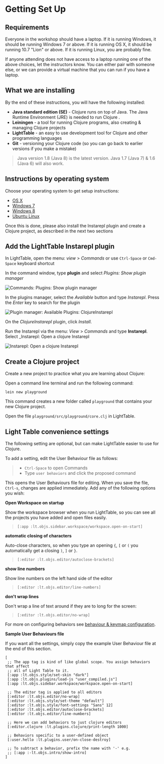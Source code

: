 Getting Set Up
==============

## Requirements

Everyone in the workshop should have a laptop. If it is running Windows, it should be running Windows 7 or above. If it is running OS X, it should be running 10.7 "Lion" or above. If it is running Linux, you are probably fine.

If anyone attending does not have access to a laptop running one of the above choices, let the instructors know. You can either pair with someone else, or we can provide a virtual machine that you can run if you have a laptop.

## What we are installing

By the end of these instructions, you will have the following installed:

* **Java standard edition (SE)** - Clojure runs on top of Java.  The Java Runtime Environment (JRE) is needed to run Clojure .
* **Leiningen** - a tool for running Clojure programs, also creating & managing Clojure projects
* **LightTable** - an easy to use development tool for Clojure and other programming languages
* **Git** - versioning your Clojure code (so you can go back to earlier versions if you make a mistake)

> Java version 1.8 (Java 8) is the latest version.  Java 1.7 (Java 7) & 1.6 (Java 6) will also work.

## Instructions by operating system

Choose your operating system to get setup instructions:

* [OS X](setup_osx.md)
* [Windows 7](setup_win7.md)
* [Windows 8](setup_win8.md)
* [Ubuntu Linux](setup_ubuntu.md)

Once this is done, please also install the Instarepl plugin and create a Clojure project, as described in the next two sections

## Add the LightTable Instarepl plugin

In LightTable, open the menu: _view_ > _Commands_ or use `Ctrl-Space` or `Cmd-Space` keyboard shortcut

In the command window, type **plugin** and select _Plugins: Show plugin manager_

![Commands: Plugins: Show plugin manager](img/lighttable-plugin-command-list.png)

In the plugins manager, select the _Available_ button and type _Instarepl_.  Press the _Enter_ key to search for the plugin

![Plugin manager: Available Plugins: ClojureInstarepl](img/lighttable-plugin-clojureinstarepl-available.png)

On the _ClojureInstarepl_ plugin, click _Install_.

Run the Instarepl via the menu: _View_ > _Commands_ and type **Instarepl**.  Select _Instarepl: Open a clojure Instarepl

![Instarepl: Open a clojure Instarepl](img/lighttable-command-instarepl.png)

## Create a Clojure project

Create a new project to practice what you are learning about Clojure:

Open a command line terminal and run the following command:

```shell
lein new playground
```

This command creates a new folder called `playground` that contains your new Clojure project.

Open the file `playground/src/playground/core.clj` in LightTable.


## Light Table convenience settings

The following setting are optional, but can make LightTable easier to use for Clojure.

To add a setting, edit the User Behaviour file as follows:

> * `Ctrl-Space` to open Commands
> * Type `user behaviors` and click the proposed command

This opens the User Behaviours file for editing.  When you save the file, `Ctrl-s`, changes are applied immediately.  Add any of the following options you wish:

**Open Workspace on startup**

Show the workspace browser when you run LightTable, so you can see all the projects you have added and open files easily.

> `[:app :lt.objs.sidebar.workspace/workspace.open-on-start]`

**automatic closing of characters**

Auto-close characters, so when you type an opening `{`, `[` or `(` you automatically get a closing `)`, `]` or `}`.

> `[:editor :lt.objs.editor/autoclose-brackets]`

**show line numbers**

Show line numbers on the left hand side of the editor

> `[:editor :lt.objs.editor/line-numbers]`

**don't wrap lines**

Don't wrap a line of text around if they are to long for the screen:

> `[:editor :lt.objs.editor/no-wrap]`


For more on configuring behaviors see [behaviour & keymap configuration](https://github.com/LightTable/LightTable/blob/master/doc/behavior-and-keymap-configuration.md).


**Sample User Behaviours file**

If you want all the settings, simply copy the example User Behaviour file at the end of this section.

```
[
 ;; The app tag is kind of like global scope. You assign behaviors that affect
 ;; all of Light Table to it.
 [:app :lt.objs.style/set-skin "dark"]
 [:app :lt.objs.plugins/load-js "user_compiled.js"]
 [:app :lt.objs.sidebar.workspace/workspace.open-on-start]

 ;; The editor tag is applied to all editors
 [:editor :lt.objs.editor/no-wrap]
 [:editor :lt.objs.style/set-theme "default"]
 [:editor :lt.objs.style/font-settings "Sans" 12]
 [:editor :lt.objs.editor/autoclose-brackets]
 [:editor :lt.objs.editor/line-numbers]

 ;; Here we can add behaviors to just clojure editors
 [:editor.clojure :lt.plugins.clojure/print-length 1000]

 ;; Behaviors specific to a user-defined object
 [:user.hello :lt.plugins.user/on-close-destroy]

 ;; To subtract a behavior, prefix the name with '-' e.g.
 ;; [:app :-lt.objs.intro/show-intro]
]
```
